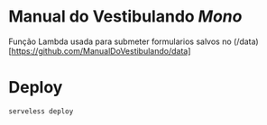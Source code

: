 # Manual do Vestibulando _Mono_

Função Lambda usada para submeter formularios salvos no (/data)[https://github.com/ManualDoVestibulando/data]

# Deploy

`serveless deploy`
